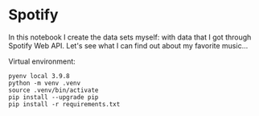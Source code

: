 # Spotify

In this notebook I create the data sets myself: with data that I got through Spotify Web API. Let's see what I can find out about my favorite music...

Virtual environment:

```
pyenv local 3.9.8
python -m venv .venv
source .venv/bin/activate
pip install --upgrade pip
pip install -r requirements.txt
```
